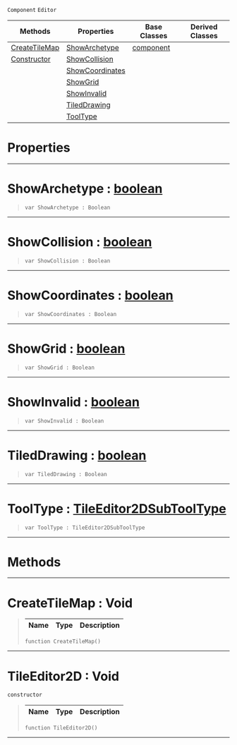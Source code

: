  `Component` `Editor`



|Methods|Properties|Base Classes|Derived Classes|
|---|---|---|---|
|[ CreateTileMap](https://github.com/zeroengineteam/ZeroDocs/blob/master/code_reference/class_reference/tileeditor2d.markdown#createtilemap-void)|[ ShowArchetype](https://github.com/zeroengineteam/ZeroDocs/blob/master/code_reference/class_reference/tileeditor2d.markdown#showarchetype-zero-engin)|[component](https://github.com/zeroengineteam/ZeroDocs/blob/master/code_reference/class_reference/component.markdown)| |
|[ Constructor](https://github.com/zeroengineteam/ZeroDocs/blob/master/code_reference/class_reference/tileeditor2d.markdown#tileeditor2d-void)|[ ShowCollision](https://github.com/zeroengineteam/ZeroDocs/blob/master/code_reference/class_reference/tileeditor2d.markdown#showcollision-zero-engin)| | |
| |[ ShowCoordinates](https://github.com/zeroengineteam/ZeroDocs/blob/master/code_reference/class_reference/tileeditor2d.markdown#showcoordinates-zero-eng)| | |
| |[ ShowGrid](https://github.com/zeroengineteam/ZeroDocs/blob/master/code_reference/class_reference/tileeditor2d.markdown#showgrid-zero-engine-doc)| | |
| |[ ShowInvalid](https://github.com/zeroengineteam/ZeroDocs/blob/master/code_reference/class_reference/tileeditor2d.markdown#showinvalid-zero-engine)| | |
| |[ TiledDrawing](https://github.com/zeroengineteam/ZeroDocs/blob/master/code_reference/class_reference/tileeditor2d.markdown#tileddrawing-zero-engine)| | |
| |[ ToolType](https://github.com/zeroengineteam/ZeroDocs/blob/master/code_reference/class_reference/tileeditor2d.markdown#tooltype-zero-engine-doc)| | |


 #  Properties


---  
 #  ShowArchetype : [boolean](https://github.com/zeroengineteam/ZeroDocs/blob/master/code_reference/nada_base_types/boolean.markdown)

> 
> ``` lang=cpp, name=Nada
> var ShowArchetype : Boolean


---  
 #  ShowCollision : [boolean](https://github.com/zeroengineteam/ZeroDocs/blob/master/code_reference/nada_base_types/boolean.markdown)

> 
> ``` lang=cpp, name=Nada
> var ShowCollision : Boolean


---  
 #  ShowCoordinates : [boolean](https://github.com/zeroengineteam/ZeroDocs/blob/master/code_reference/nada_base_types/boolean.markdown)

> 
> ``` lang=cpp, name=Nada
> var ShowCoordinates : Boolean


---  
 #  ShowGrid : [boolean](https://github.com/zeroengineteam/ZeroDocs/blob/master/code_reference/nada_base_types/boolean.markdown)

> 
> ``` lang=cpp, name=Nada
> var ShowGrid : Boolean


---  
 #  ShowInvalid : [boolean](https://github.com/zeroengineteam/ZeroDocs/blob/master/code_reference/nada_base_types/boolean.markdown)

> 
> ``` lang=cpp, name=Nada
> var ShowInvalid : Boolean


---  
 #  TiledDrawing : [boolean](https://github.com/zeroengineteam/ZeroDocs/blob/master/code_reference/nada_base_types/boolean.markdown)

> 
> ``` lang=cpp, name=Nada
> var TiledDrawing : Boolean


---  
 #  ToolType : [TileEditor2DSubToolType](https://github.com/zeroengineteam/ZeroDocs/blob/master/code_reference/enum_reference.markdown#tileeditor2dsubtooltype)

> 
> ``` lang=cpp, name=Nada
> var ToolType : TileEditor2DSubToolType


---  
 #  Methods


---  
 #  CreateTileMap : Void

> 
> |Name|Type|Description|
> |---|---|---|
> ``` lang=cpp, name=Nada
> function CreateTileMap()
> ``` 


---  
 #  TileEditor2D : Void

 `constructor`

> 
> |Name|Type|Description|
> |---|---|---|
> ``` lang=cpp, name=Nada
> function TileEditor2D()
> ``` 


---  
 

 